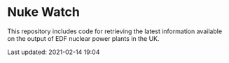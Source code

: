 # Nuke Watch

This repository includes code for retrieving the latest information available on the output of EDF nuclear power plants in the UK.

Last updated: 2021-02-14 19:04